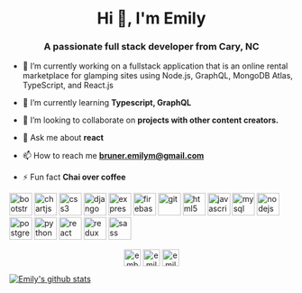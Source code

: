 <h1 align="center">Hi 👋, I'm Emily</h1>
<h3 align="center">A passionate full stack developer from Cary, NC</h3>

- 🔭 I’m currently working on a fullstack application that is an online rental marketplace for glamping sites using Node.js, GraphQL, MongoDB Atlas, TypeScript, and React.js

- 🌱 I’m currently learning **Typescript, GraphQL**

- 👯 I’m looking to collaborate on **projects with other content creators.**

- 💬 Ask me about **react**

- 📫 How to reach me **bruner.emilym@gmail.com**

- ⚡ Fun fact **Chai over coffee**

<p align="left"><img src="https://devicons.github.io/devicon/devicon.git/icons/bootstrap/bootstrap-plain.svg" alt="bootstrap" width="40" height="40"/> <img src="https://www.chartjs.org/media/logo-title.svg" alt="chartjs" width="40" height="40"/> <img src="https://devicons.github.io/devicon/devicon.git/icons/css3/css3-original-wordmark.svg" alt="css3" width="40" height="40"/> <img src="https://devicons.github.io/devicon/devicon.git/icons/django/django-original.svg" alt="django" width="40" height="40"/> <img src="https://devicons.github.io/devicon/devicon.git/icons/express/express-original-wordmark.svg" alt="express" width="40" height="40"/> <img src="https://www.vectorlogo.zone/logos/firebase/firebase-icon.svg" alt="firebase" width="40" height="40"/> <img src="https://www.vectorlogo.zone/logos/git-scm/git-scm-icon.svg" alt="git" width="40" height="40"/> <img src="https://devicons.github.io/devicon/devicon.git/icons/html5/html5-original-wordmark.svg" alt="html5" width="40" height="40"/> <img src="https://devicons.github.io/devicon/devicon.git/icons/javascript/javascript-original.svg" alt="javascript" width="40" height="40"/> <img src="https://devicons.github.io/devicon/devicon.git/icons/mysql/mysql-original-wordmark.svg" alt="mysql" width="40" height="40"/> <img src="https://devicons.github.io/devicon/devicon.git/icons/nodejs/nodejs-original-wordmark.svg" alt="nodejs" width="40" height="40"/> <img src="https://devicons.github.io/devicon/devicon.git/icons/postgresql/postgresql-original-wordmark.svg" alt="postgresql" width="40" height="40"/> <img src="https://devicons.github.io/devicon/devicon.git/icons/python/python-original.svg" alt="python" width="40" height="40"/> <img src="https://devicons.github.io/devicon/devicon.git/icons/react/react-original-wordmark.svg" alt="react" width="40" height="40"/> <img src="https://devicons.github.io/devicon/devicon.git/icons/redux/redux-original.svg" alt="redux" width="40" height="40"/> <img src="https://devicons.github.io/devicon/devicon.git/icons/sass/sass-original.svg" alt="sass" width="40" height="40"/></p><p align="center">
<a href="https://twitter.com/embruner" target="blank"><img align="center" src="https://cdn.jsdelivr.net/npm/simple-icons@3.0.1/icons/twitter.svg" alt="embruner" height="30" width="30" /></a>
<a href="https://linkedin.com/in/emily-bruner" target="blank"><img align="center" src="https://cdn.jsdelivr.net/npm/simple-icons@3.0.1/icons/linkedin.svg" alt="emily-bruner" height="30" width="30" /></a>
<a href="https://instagram.com/emilybinspace" target="blank"><img align="center" src="https://cdn.jsdelivr.net/npm/simple-icons@3.0.1/icons/instagram.svg" alt="emilybinspace" height="30" width="30" /></a>
</p>

[![Emily's github stats](https://github-readme-stats.vercel.app/api?username=emilybruner&theme=synthwave&show_icons=true)](https://github.com/emilybruner/github-readme-stats)
